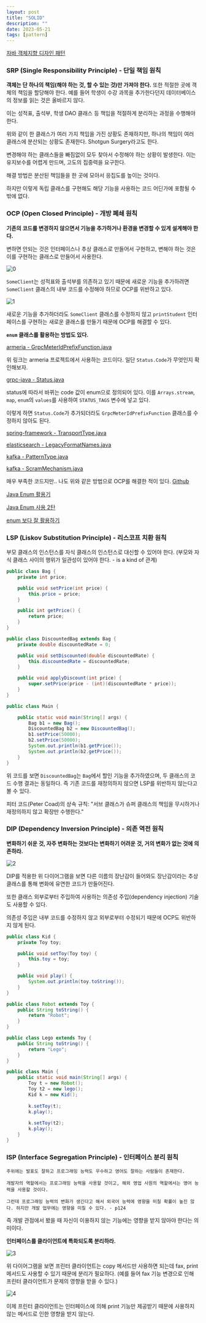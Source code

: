 ```yaml
---
layout: post
title: "SOLID"
description: ""
date: 2023-05-21
tags: [pattern]
---
```


<a href="http://www.yes24.com/Product/Goods/12501269">자바 객체지향 디자인 패턴</a>

### SRP (Single Responsibility Principle) - 단일 책임 원칙

**객체는 단 하나의 책임(해야 하는 것, 할 수 있는 것)만 가져야 한다.** 또한 적절한 곳에 객체의 책임을 할당해야 한다. 예를 들어 학생이 수강 과목을 추가한다던지 데이터베이스의 정보를 읽는 것은 올바르지 않다. 

이는 성적표, 출석부, 학생 DAO 클래스 등 책임을 적절하게 분리하는 과정을 수행해야 한다.

위와 같이 한 클래스가 여러 가지 책임을 가진 상황도 존재하지만, 하나의 책임이 여러 클래스에 분산되는 상황도 존재한다. Shotgun Surgery라고도 한다.

변경해야 하는 클래스들을 빠짐없이 모두 찾아서 수정해야 하는 상황이 발생한다. 이는 유지보수를 어렵게 만드며, 고도의 집중력을 요구한다.

해결 방법은 분산된 책임들을 한 곳에 모아서 응집도를 높이는 것이다.

하지만 이렇게 독립 클래스를 구현해도 해당 기능을 사용하는 코드 어딘가에 포함될 수밖에 없다.

### OCP (Open Closed Principle) - 개방 폐쇄 원칙

**기존의 코드를 변경하지 않으면서 기능을 추가하거나 환경을 변경할 수 있게 설계해야 한다.**

변하면 안되는 것은 인터페이스나 추상 클래스로 만들어서 구현하고, 변해야 하는 것은 이를 구현하는 클래스로 만들어서 사용한다.

![0](/assets/images/solid/0.png)

`SomeClient`는 성적표와 출석부를 의존하고 있기 때문에 새로운 기능을 추가하려면 `SomeClient` 클래스의 내부 코드를 수정해야 하므로 OCP를 위반하고 있다.

![1](/assets/images/solid/1.png)

새로운 기능을 추가하더라도 `SomeClient` 클래스를 수정하지 않고 `printStudent` 인터페이스를 구현하는 새로운 클래스를 만들기 때문에 OCP를 해결할 수 있다.

**`enum` 클래스를 활용하는 방법도 있다.**

<a href="https://github.com/line/armeria/blob/b78d9515dc8b4b997dd65787f717443b38a21869/grpc/src/main/java/com/linecorp/armeria/common/grpc/GrpcMeterIdPrefixFunction.java#L56-L59">armeria - GrpcMeterIdPrefixFunction.java</a>

위 링크는 armeria 프로젝트에서 사용하는 코드이다. 일단 `Status.Code`가 무엇인지 확인해보자.

<a href="https://github.com/grpc/grpc-java/blob/master/api/src/main/java/io/grpc/Status.java">grpc-java - Status.java</a>

status에 따라서 바뀌는 code 값이 enum으로 정의되어 있다. 이를 `Arrays.stream`, `map`, `enum`의 `values`를 사용하여 `STATUS_TAGS` 변수에 넣고 있다.

이렇게 하면 `Status.Code`가 추가되더라도 `GrpcMeterIdPrefixFunction` 클래스를 수정하지 않아도 된다.

<a href="https://github.com/spring-projects/spring-framework/blob/e5ee369e70e0a8ca04437f502649b11171a1c741/spring-websocket/src/main/java/org/springframework/web/socket/sockjs/transport/TransportType.java#L50">spring-framework - TransportType.java</a>

<a href="https://github.com/elastic/elasticsearch/blob/f42b7652bfb4949630347558fc4cae90926cb388/server/src/main/java/org/elasticsearch/common/time/LegacyFormatNames.java#L99">elasticsearch - LegacyFormatNames.java</a>

<a href="https://github.com/apache/kafka/blob/600e014c245c01dcc0a12c1baf35dc8e50b24af0/clients/src/main/java/org/apache/kafka/common/resource/PatternType.java#L72-L82">kafka - PatternType.java</a>

<a href="https://github.com/apache/kafka/blob/600e014c245c01dcc0a12c1baf35dc8e50b24af0/clients/src/main/java/org/apache/kafka/clients/admin/ScramMechanism.java#L61">kafka - ScramMechanism.java</a>

매우 부족한 코드지만.. 나도 위와 같은 방법으로 OCP를 해결한 적이 있다. <a href="https://github.com/Java-Spring-Study/java-lotto-game/pull/1/commits/15979dd07c5a137ebbd3b8fe9513594abfb08310">Github</a>

<a href="https://techblog.woowahan.com/2527/">Java Enum 활용기</a>

<a href="https://velog.io/@kyle/Java-Enum-%EC%82%AC%EC%9A%A9-2%ED%83%84">Java Enum 사용 2탄</a>

<a href="https://ysjee141.github.io/blog/server-side/java-enum-functional/">enum 보다 잘 활용하기</a>

### LSP (Liskov Substitution Principle) - 리스코프 치환 원칙

부모 클래스의 인스턴스를 자식 클래스의 인스턴스로 대신할 수 있어야 한다. (부모와 자식 클래스 사이의 행위가 일관성이 있어야 한다. - is a kind of 관계)

```java
public class Bag {
    private int price;

    public void setPrice(int price) {
        this.price = price;
    }

    public int getPrice() {
        return price;
    }
}

public class DiscountedBag extends Bag {
    private double discountedRate = 0;

    public void setDiscounted(double discountedRate) {
        this.discountedRate = discountedRate;
    }

    public void applyDiscount(int price) {
        super.setPrice(price - (int)(discountedRate * price));
    }
}

public class Main {

    public static void main(String[] args) {
        Bag b1 = new Bag();
        DiscountedBag b2 = new DiscountedBag();
        b1.setPrice(50000);
        b2.setPrice(50000);
        System.out.println(b1.getPrice());
        System.out.println(b2.getPrice());
    }
}
```

위 코드를 보면 `DiscountedBag`는 `Bag`에서 할인 기능을 추가하였으며, 두 클래스의 코드 수행 결과는 동일하다. 즉 기존 코드를 재정의하지 않으면 LSP를 위반하지 않는다고 볼 수 있다.

피터 코드(Peter Coad)의 상속 규칙: "서브 클래스가 슈퍼 클래스의 책임을 무시하거나 재정의하지 않고 확장만 수행한다."

### DIP (Dependency Inversion Principle) - 의존 역전 원칙

**변화하기 쉬운 것, 자주 변화하는 것보다는 변화하기 어려운 것, 거의 변화가 없는 것에 의존하라.**

![2](/assets/images/solid/2.png)

DIP를 적용한 위 다이어그램을 보면 다른 이름의 장난감이 들어와도 장난감이라는 추상 클래스를 통해 변화에 유연한 코드가 만들어진다.

또한 클래스 외부로부터 주입하여 사용하는 의존성 주입(dependency injection) 기술도 사용할 수 있다.

의존성 주입은 내부 코드를 수정하지 않고 외부로부터 수정되기 때문에 OCP도 위반하지 않게 된다.

```java
public class Kid {
    private Toy toy;

    public void setToy(Toy toy) {
        this.toy = toy;
    }

    public void play() {
        System.out.println(toy.toString());
    }
}

public class Robot extends Toy {
    public String toString() {
        return "Robot";
    }
}

public class Lego extends Toy {
    public String toString() {
        return "Lego";
    }
}

public class Main {
    public static void main(String[] args) {
        Toy t = new Robot();
        Toy t2 = new lego();
        Kid k = new Kid();
        
        k.setToy(t);
        k.play();
        
        k.setToy(t2);
        k.play();
    }
}
```

### ISP (Interface Segregation Principle) - 인터페이스 분리 원칙

```
주위에는 발표도 잘하고 프로그래밍 능력도 우수하고 영어도 잘하는 사람들이 존재한다.

개발자의 역할에서는 프로그래밍 능력을 사용할 것이고, 해외 영업 사원의 역할에서는 영어 능력을 사용할 것이다.

그런데 프로그래밍 능력의 변화가 생긴다고 해서 외국어 능력에 영향을 미칠 확률이 높진 않다. 하지만 개발 업무에는 영향을 미칠 수 있다. - p124
```

즉 개발 관점에서 봤을 때 자신이 이용하지 않는 기능에는 영향을 받지 않아야 한다는 의미이다.

**인터페이스를 클라이언트에 특화되도록 분리하라.**

![3](/assets/images/solid/3.png)

위 다이어그램을 보면 프린터 클라이언트는 copy 메서드만 사용하면 되는데 fax, print 메서드도 사용할 수 있기 때문에 분리가 필요하다. (예를 들어 fax 기능 변경으로 인해 프린터 클라이언트가 문제의 영향을 받을 수 있다.)

![4](/assets/images/solid/4.png)

이제 프린터 클라이언트는 인터페이스에 의해 print 기능만 제공받기 때문에 사용하지 않는 메서드로 인한 영향을 받지 않는다.
